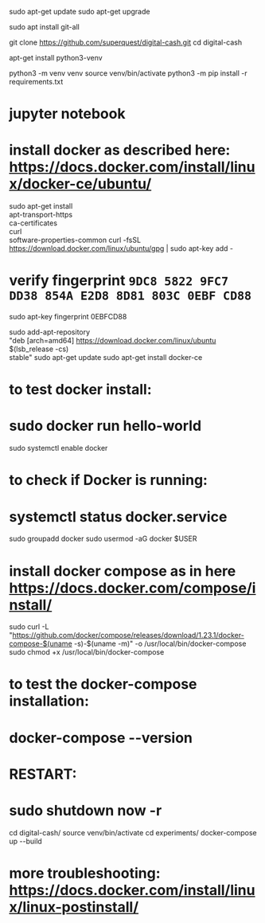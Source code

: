 sudo apt-get update
sudo apt-get upgrade

sudo apt install git-all

git clone https://github.com/superquest/digital-cash.git
cd digital-cash

apt-get install python3-venv

python3 -m venv venv
source venv/bin/activate
python3 -m pip install -r requirements.txt

# jupyter notebook

# install docker as described here: https://docs.docker.com/install/linux/docker-ce/ubuntu/

sudo apt-get install \
    apt-transport-https \
    ca-certificates \
    curl \
    software-properties-common
curl -fsSL https://download.docker.com/linux/ubuntu/gpg | sudo apt-key add -

# verify fingerprint `9DC8 5822 9FC7 DD38 854A E2D8 8D81 803C 0EBF CD88`

sudo apt-key fingerprint 0EBFCD88

sudo add-apt-repository \
   "deb [arch=amd64] https://download.docker.com/linux/ubuntu \
   $(lsb_release -cs) \
   stable"
sudo apt-get update
sudo apt-get install docker-ce

# to test docker install: 
# sudo docker run hello-world

sudo systemctl enable docker

# to check if Docker is running:
# systemctl status docker.service

sudo groupadd docker
sudo usermod -aG docker $USER

# install docker compose as in here https://docs.docker.com/compose/install/

sudo curl -L "https://github.com/docker/compose/releases/download/1.23.1/docker-compose-$(uname -s)-$(uname -m)" -o /usr/local/bin/docker-compose
sudo chmod +x /usr/local/bin/docker-compose

# to test the docker-compose installation:
# docker-compose --version

# RESTART:
# sudo shutdown now -r

cd digital-cash/
																																																																																																																																															source venv/bin/activate
cd experiments/
docker-compose up --build

# more troubleshooting: https://docs.docker.com/install/linux/linux-postinstall/
